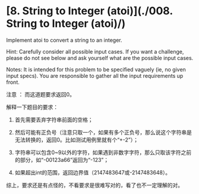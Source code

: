 # [8. String to Integer (atoi)](./008. String to Integer (atoi)/)

Implement atoi to convert a string to an integer.

Hint: Carefully consider all possible input cases. If you want a challenge, please do not see below and ask yourself what are the possible input cases.

Notes: It is intended for this problem to be specified vaguely (ie, no given input specs). You are responsible to gather all the input requirements up front.

注意 ：
而这道题要求返回0。

解释一下题目的要求：

1. 首先需要丢弃字符串前面的空格；

2. 然后可能有正负号（注意只取一个，如果有多个正负号，那么说这个字符串是无法转换的，返回0。比如测试用例里就有个“+-2”）；

3. 字符串可以包含0~9以外的字符，如果遇到非数字字符，那么只取该字符之前的部分，如“-00123a66”返回为“-123”；

4. 如果超出int的范围，返回边界值（2147483647或-2147483648）。

综上，要求还是有点怪的，不看要求是很难写对的，看了也不一定理解的对。
